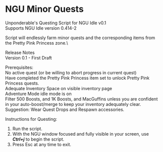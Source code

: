 # NGU Minor Quests

Unponderable's Questing Script for NGU Idle v0.1\
Supports NGU Idle version 0.414-2

Script will endlessly farm minor quests and the corresponding items from the Pretty Pink Princess zone.\

Release Notes\
Version 0.1 - First Draft

Prerequisites:\
No active quest (or be willing to abort progress in current quest)\
Have completed the Pretty Pink Princess item set to unlock Pretty Pink Princess quests.\
Adequate Inventory Space on visible inventory page\
Adventure Mode idle mode is on\
Filter 500 Boosts, and 1K Boosts, and MacGuffins unless you are confident in your auto-boost/merge to keep your inventory adequately clear.\
Suggestion: Wear Quest Drops and Respawn accessories.


Instructions for Questing:
1. Run the script.
2. With the NGU window focused and fully visible in your screen, use ***Ctrl+j*** to begin the script.
3. Press Esc at any time to exit.
